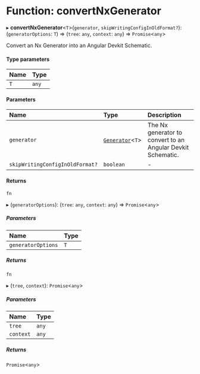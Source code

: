 # Function: convertNxGenerator

▸ **convertNxGenerator**\<`T`\>(`generator`, `skipWritingConfigInOldFormat?`): (`generatorOptions`: `T`) => (`tree`: `any`, `context`: `any`) => `Promise`\<`any`\>

Convert an Nx Generator into an Angular Devkit Schematic.

#### Type parameters

| Name | Type  |
| :--- | :---- |
| `T`  | `any` |

#### Parameters

| Name                            | Type                                                                 | Description                                                 |
| :------------------------------ | :------------------------------------------------------------------- | :---------------------------------------------------------- |
| `generator`                     | [`Generator`](/reference/core-api/devkit/documents/Generator)\<`T`\> | The Nx generator to convert to an Angular Devkit Schematic. |
| `skipWritingConfigInOldFormat?` | `boolean`                                                            | -                                                           |

#### Returns

`fn`

▸ (`generatorOptions`): (`tree`: `any`, `context`: `any`) => `Promise`\<`any`\>

##### Parameters

| Name               | Type |
| :----------------- | :--- |
| `generatorOptions` | `T`  |

##### Returns

`fn`

▸ (`tree`, `context`): `Promise`\<`any`\>

##### Parameters

| Name      | Type  |
| :-------- | :---- |
| `tree`    | `any` |
| `context` | `any` |

##### Returns

`Promise`\<`any`\>
